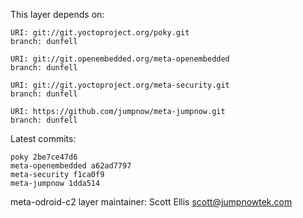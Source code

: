 This layer depends on:

    URI: git://git.yoctoproject.org/poky.git
    branch: dunfell

    URI: git://git.openembedded.org/meta-openembedded
    branch: dunfell

    URI: git://git.yoctoproject.org/meta-security.git
    branch: dunfell

    URI: https://github.com/jumpnow/meta-jumpnow.git
    branch: dunfell

Latest commits:

    poky 2be7ce47d6
    meta-openembedded a62ad7797
    meta-security f1ca0f9
    meta-jumpnow 1dda514

meta-odroid-c2 layer maintainer: Scott Ellis <scott@jumpnowtek.com>
